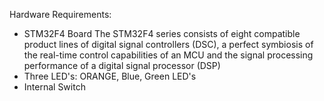 Hardware Requirements:
* STM32F4 Board
The STM32F4 series consists of eight compatible product lines of digital signal controllers (DSC), a perfect symbiosis of the real-time control capabilities of an MCU and the signal processing performance of a digital signal processor (DSP)
* Three LED's:
ORANGE, Blue, Green LED's
* Internal Switch

